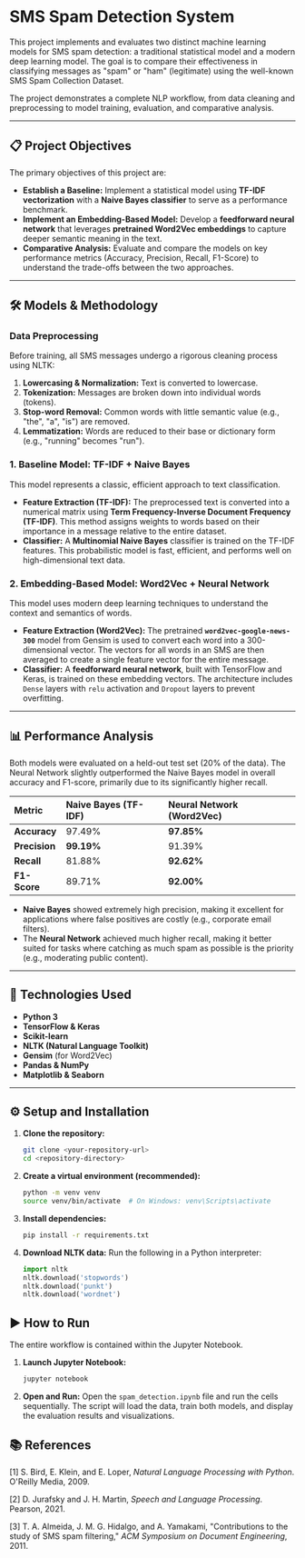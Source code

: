 # SMS Spam Detection System

This project implements and evaluates two distinct machine learning models for SMS spam detection: a traditional statistical model and a modern deep learning model. The goal is to compare their effectiveness in classifying messages as "spam" or "ham" (legitimate) using the well-known SMS Spam Collection Dataset.

The project demonstrates a complete NLP workflow, from data cleaning and preprocessing to model training, evaluation, and comparative analysis.

---

## 📋 Project Objectives

The primary objectives of this project are:

* **Establish a Baseline:** Implement a statistical model using **TF-IDF vectorization** with a **Naive Bayes classifier** to serve as a performance benchmark.
* **Implement an Embedding-Based Model:** Develop a **feedforward neural network** that leverages **pretrained Word2Vec embeddings** to capture deeper semantic meaning in the text.
* **Comparative Analysis:** Evaluate and compare the models on key performance metrics (Accuracy, Precision, Recall, F1-Score) to understand the trade-offs between the two approaches.

---

## 🛠️ Models & Methodology

### Data Preprocessing

Before training, all SMS messages undergo a rigorous cleaning process using NLTK:
1.  **Lowercasing & Normalization:** Text is converted to lowercase.
2.  **Tokenization:** Messages are broken down into individual words (tokens).
3.  **Stop-word Removal:** Common words with little semantic value (e.g., "the", "a", "is") are removed.
4.  **Lemmatization:** Words are reduced to their base or dictionary form (e.g., "running" becomes "run").

### 1. Baseline Model: TF-IDF + Naive Bayes

This model represents a classic, efficient approach to text classification.

* **Feature Extraction (TF-IDF):** The preprocessed text is converted into a numerical matrix using **Term Frequency-Inverse Document Frequency (TF-IDF)**. This method assigns weights to words based on their importance in a message relative to the entire dataset.
* **Classifier:** A **Multinomial Naive Bayes** classifier is trained on the TF-IDF features. This probabilistic model is fast, efficient, and performs well on high-dimensional text data.

### 2. Embedding-Based Model: Word2Vec + Neural Network

This model uses modern deep learning techniques to understand the context and semantics of words.

* **Feature Extraction (Word2Vec):** The pretrained **`word2vec-google-news-300`** model from Gensim is used to convert each word into a 300-dimensional vector. The vectors for all words in an SMS are then averaged to create a single feature vector for the entire message.
* **Classifier:** A **feedforward neural network**, built with TensorFlow and Keras, is trained on these embedding vectors. The architecture includes `Dense` layers with `relu` activation and `Dropout` layers to prevent overfitting.

---

## 📊 Performance Analysis

Both models were evaluated on a held-out test set (20% of the data). The Neural Network slightly outperformed the Naive Bayes model in overall accuracy and F1-score, primarily due to its significantly higher recall.

| Metric | Naive Bayes (TF-IDF) | Neural Network (Word2Vec) |
| :--- | :--- | :--- |
| **Accuracy** | 97.49% | **97.85%** |
| **Precision** | **99.19%** | 91.39% |
| **Recall** | 81.88% | **92.62%** |
| **F1-Score** | 89.71% | **92.00%** |

* **Naive Bayes** showed extremely high precision, making it excellent for applications where false positives are costly (e.g., corporate email filters).
* The **Neural Network** achieved much higher recall, making it better suited for tasks where catching as much spam as possible is the priority (e.g., moderating public content).

---

## 🚀 Technologies Used

* **Python 3**
* **TensorFlow & Keras**
* **Scikit-learn**
* **NLTK (Natural Language Toolkit)**
* **Gensim** (for Word2Vec)
* **Pandas & NumPy**
* **Matplotlib & Seaborn**

---

## ⚙️ Setup and Installation

1.  **Clone the repository:**
    ```bash
    git clone <your-repository-url>
    cd <repository-directory>
    ```

2.  **Create a virtual environment (recommended):**
    ```bash
    python -m venv venv
    source venv/bin/activate  # On Windows: venv\Scripts\activate
    ```

3.  **Install dependencies:**
    ```bash
    pip install -r requirements.txt
    ```

4.  **Download NLTK data:**
    Run the following in a Python interpreter:
    ```python
    import nltk
    nltk.download('stopwords')
    nltk.download('punkt')
    nltk.download('wordnet')
    ```

## ▶️ How to Run

The entire workflow is contained within the Jupyter Notebook.

1.  **Launch Jupyter Notebook:**
    ```bash
    jupyter notebook
    ```

2.  **Open and Run:**
    Open the `spam_detection.ipynb` file and run the cells sequentially. The script will load the data, train both models, and display the evaluation results and visualizations.

## 📚 References

[1] S. Bird, E. Klein, and E. Loper, *Natural Language Processing with Python*. O'Reilly Media, 2009.

[2] D. Jurafsky and J. H. Martin, *Speech and Language Processing*. Pearson, 2021.

[3] T. A. Almeida, J. M. G. Hidalgo, and A. Yamakami, "Contributions to the study of SMS spam filtering," *ACM Symposium on Document Engineering*, 2011.
